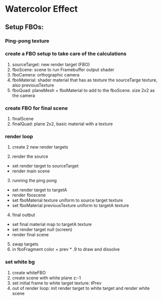 # Watercolor Effect

## Setup FBOs:

### Ping-pong texture

### create a FBO setup to take care of the calculations

1. sourceTarget: new render target (FBO)
2. fboScene: scene to run Framebuffer output shader
3. fboCamera: orthographic camera
4. fboMaterial: shader material that has as texture the sourceTarge texture, also previousTexture
5. fboQuad: planeMesh + fboMaterial to add to the fboScene. size 2x2 as the camera

### create FBO for final scene

1. finalScene
2. finalQuad: plane 2x2, basic material with a texture

### render loop

1. create 2 new render targets

2. render the source

- set render target to sourceTarget
- render main scene

3. running the ping pong

- set render target to targetA
- render fboscene
- set fboMaterial texture uniform to source target texture
- set fboMaterial previousTexture uniform to targetA texture

4. final outbut

- set final material map to targetA texture
- set render target null (screen)
- render final scene

5. swap targets
6. in fboFragment color + prev \* .9 to draw and dissolve

### set white bg

1. create whiteFBO
2. create scene with white plane z:-1
3. set initial frame to white target texture: tPrev
4. out of render loop: init render target to white target and render white scene

